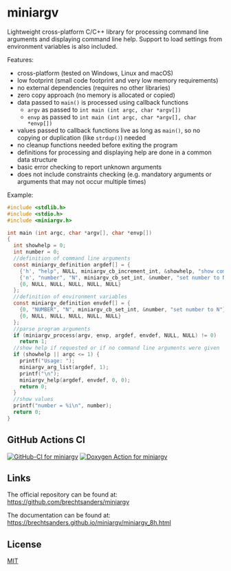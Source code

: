 # miniargv

Lightweight cross-platform C/C++ library for processing command line arguments and displaying command line help. Support to load settings from environment variables is also included.

Features:
 * cross-platform (tested on Windows, Linux and macOS)
 * low footprint (small code footprint and very low memory requirements)
 * no external dependencies (requires no other libraries)
 * zero copy approach (no memory is allocated or copied)
 * data passed to `main()` is processed using callback functions
   * `argv` as passed to `int main (int argc, char *argv[])`
   * `envp` as passed to `int main (int argc, char *argv[], char *envp[])`
 * values passed to callback functions live as long as `main()`, so no copying or duplication (like `strdup()`) needed
 * no cleanup functions needed before exiting the program
 * definitions for processing and displaying help are done in a common data structure
 * basic error checking to report unknown arguments
 * does not include constraints checking (e.g. mandatory arguments or arguments that may not occur multiple times)

Example:
```C
#include <stdlib.h>
#include <stdio.h>
#include <miniargv.h>

int main (int argc, char *argv[], char *envp[])
{
  int showhelp = 0;
  int number = 0;
  //definition of command line arguments
  const miniargv_definition argdef[] = {
    {'h', "help", NULL, miniargv_cb_increment_int, &showhelp, "show command line help"},
    {'n', "number", "N", miniargv_cb_set_int, &number, "set number to N"},
    {0, NULL, NULL, NULL, NULL, NULL}
  };
  //definition of environment variables
  const miniargv_definition envdef[] = {
    {0, "NUMBER", "N", miniargv_cb_set_int, &number, "set number to N"},
    {0, NULL, NULL, NULL, NULL, NULL}
  };
  //parse program arguments
  if (miniargv_process(argv, envp, argdef, envdef, NULL, NULL) != 0)
    return 1;
  //show help if requested or if no command line arguments were given
  if (showhelp || argc <= 1) {
    printf("Usage: ");
    miniargv_arg_list(argdef, 1);
    printf("\n");
    miniargv_help(argdef, envdef, 0, 0);
    return 0;
  }
  //show values
  printf("number = %i\n", number);
  return 0;
}
```

## GitHub Actions CI
[![GitHub-CI for miniargv](https://github.com/brechtsanders/miniargv/workflows/GitHub-CI%20for%20miniargv/badge.svg)](https://github.com/brechtsanders/miniargv/actions)
[![Doxygen Action for miniargv](https://github.com/brechtsanders/miniargv/actions/workflows/miniargv-doxygen.yml/badge.svg)](https://github.com/brechtsanders/miniargv/actions/workflows/miniargv-doxygen.yml)

## Links
The official repository can be found at: https://github.com/brechtsanders/miniargv

The documentation can be found at: https://brechtsanders.github.io/miniargv/miniargv_8h.html

## License

[MIT](LICENSE)
